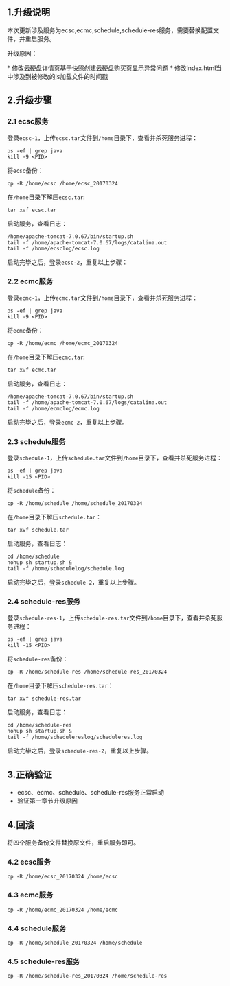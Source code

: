 
## 1.升级说明

<p>本次更新涉及服务为ecsc,ecmc,schedule,schedule-res服务，需要替换配置文件，并重启服务。</p>
<p>升级原因：</p>
* 修改云硬盘详情页基于快照创建云硬盘购买页显示异常问题
* 修改index.html当中涉及到被修改的js加载文件的时间戳

## 2.升级步骤

### 2.1 ecsc服务

登录`ecsc-1`，上传`ecsc.tar`文件到`/home`目录下，查看并杀死服务进程：

```
ps -ef | grep java
kill -9 <PID>
```

将`ecsc`备份：

```
cp -R /home/ecsc /home/ecsc_20170324
```

在`/home`目录下解压`ecsc.tar`:

```
tar xvf ecsc.tar
```

启动服务，查看日志：

```
/home/apache-tomcat-7.0.67/bin/startup.sh
tail -f /home/apache-tomcat-7.0.67/logs/catalina.out 
tail -f /home/ecsclog/ecsc.log 
```

启动完毕之后，登录`ecsc-2`，重复以上步骤：

### 2.2 ecmc服务

登录`ecmc-1`，上传`ecmc.tar`文件到`/home`目录下，查看并杀死服务进程：

```
ps -ef | grep java
kill -9 <PID>
```

将`ecmc`备份：

```
cp -R /home/ecmc /home/ecmc_20170324
```

在`/home`目录下解压`ecmc.tar`:

```
tar xvf ecmc.tar
```

启动服务，查看日志：

```
/home/apache-tomcat-7.0.67/bin/startup.sh
tail -f /home/apache-tomcat-7.0.67/logs/catalina.out 
tail -f /home/ecmclog/ecmc.log 
```

启动完毕之后，登录`ecmc-2`，重复以上步骤。

### 2.3 schedule服务

登录`schedule-1`，上传`schedule.tar`文件到`/home`目录下，查看并杀死服务进程：

```
ps -ef | grep java
kill -15 <PID>
```

将`schedule`备份：

```
cp -R /home/schedule /home/schedule_20170324
```

在`/home`目录下解压`schedule.tar`：

```
tar xvf schedule.tar
```

启动服务，查看日志：

```
cd /home/schedule
nohup sh startup.sh &
tail -f /home/schedulelog/schedule.log
```

启动完毕之后，登录`schedule-2`，重复以上步骤。

### 2.4 schedule-res服务

登录`schedule-res-1`，上传`schedule-res.tar`文件到`/home`目录下，查看并杀死服务进程：

```
ps -ef | grep java
kill -15 <PID>
```

将`schedule-res`备份：

```
cp -R /home/schedule-res /home/schedule-res_20170324
```

在`/home`目录下解压`schedule-res.tar`：

```
tar xvf schedule-res.tar
```

启动服务，查看日志：

```
cd /home/schedule-res
nohup sh startup.sh &
tail -f /home/schedulereslog/scheduleres.log
```

启动完毕之后，登录`schedule-res-2`，重复以上步骤。

## 3.正确验证

* ecsc、ecmc、schedule、schedule-res服务正常启动
* 验证第一章节升级原因

## 4.回滚

将四个服务备份文件替换原文件，重启服务即可。

### 4.2 ecsc服务

```
cp -R /home/ecsc_20170324 /home/ecsc
```

### 4.3 ecmc服务

```
cp -R /home/ecmc_20170324 /home/ecmc
```

### 4.4 schedule服务

```
cp -R /home/schedule_20170324 /home/schedule
```

### 4.5 schedule-res服务

```
cp -R /home/schedule-res_20170324 /home/schedule-res
```
